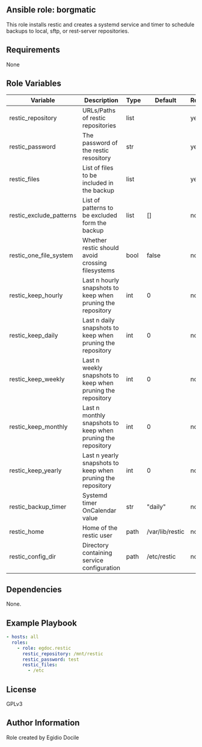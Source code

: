 Ansible role: borgmatic
------------

This role installs restic and creates a systemd service and timer to schedule
backups to local, sftp, or rest-server repositories.

Requirements
------------

None

Role Variables
--------------

| Variable | Description | Type | Default | Required |
|----------|-------------|------|---------|----------|
| restic_repository | URLs/Paths of restic repositories | list |  | yes
| restic_password   | The password of the restic resository | str |  | yes
| restic_files | List of files to be included in the backup | list | | yes
| restic_exclude_patterns | List of patterns to be excluded form the backup | list | [] | no
| restic_one_file_system | Whether restic should avoid crossing filesystems | bool | false | no
| restic_keep_hourly | Last n hourly snapshots to keep when pruning the repository | int | 0 | no
| restic_keep_daily  | Last n daily snapshots to keep when pruning the repository | int | 0 | no
| restic_keep_weekly | Last n weekly snapshots to keep when pruning the repository | int | 0 | no
| restic_keep_monthly | Last n monthly snapshots to keep when pruning the repository | int | 0 | no
| restic_keep_yearly | Last n yearly snapshots to keep when pruning the repository | int | 0 | no
| restic_backup_timer | Systemd timer OnCalendar value | str | "daily" | no
| restic_home | Home of the restic user | path | /var/lib/restic | no
| restic_config_dir | Directory containing service configuration | path | /etc/restic | no

Dependencies
------------
None.

Example Playbook
----------------

```yaml
- hosts: all
  roles:
    - role: egdoc.restic
      restic_repository: /mnt/restic
      restic_password: test
      restic_files:
        - /etc
```

License
-------

GPLv3

Author Information
------------------
Role created by Egidio Docile
